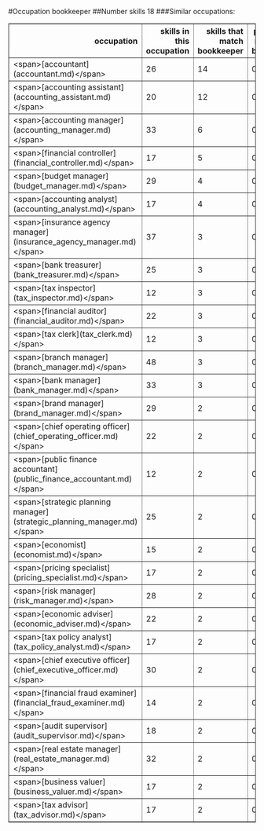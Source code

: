 #Occupation bookkeeper
##Number skills 18
###Similar occupations:
<table border="1" class="dataframe">
  <thead>
    <tr style="text-align: right;">
      <th>occupation</th>
      <th>skills in this occupation</th>
      <th>skills that match bookkeeper</th>
      <th>percentage match with bookkeeper</th>
      <th>skills not in bookkeeper</th>
    </tr>
  </thead>
  <tbody>
    <tr>
      <td>&lt;span&gt;[accountant](accountant.md)&lt;/span&gt;</td>
      <td>26</td>
      <td>14</td>
      <td>0.777778</td>
      <td>12</td>
    </tr>
    <tr>
      <td>&lt;span&gt;[accounting assistant](accounting_assistant.md)&lt;/span&gt;</td>
      <td>20</td>
      <td>12</td>
      <td>0.666667</td>
      <td>8</td>
    </tr>
    <tr>
      <td>&lt;span&gt;[accounting manager](accounting_manager.md)&lt;/span&gt;</td>
      <td>33</td>
      <td>6</td>
      <td>0.333333</td>
      <td>27</td>
    </tr>
    <tr>
      <td>&lt;span&gt;[financial controller](financial_controller.md)&lt;/span&gt;</td>
      <td>17</td>
      <td>5</td>
      <td>0.277778</td>
      <td>12</td>
    </tr>
    <tr>
      <td>&lt;span&gt;[budget manager](budget_manager.md)&lt;/span&gt;</td>
      <td>29</td>
      <td>4</td>
      <td>0.222222</td>
      <td>25</td>
    </tr>
    <tr>
      <td>&lt;span&gt;[accounting analyst](accounting_analyst.md)&lt;/span&gt;</td>
      <td>17</td>
      <td>4</td>
      <td>0.222222</td>
      <td>13</td>
    </tr>
    <tr>
      <td>&lt;span&gt;[insurance agency manager](insurance_agency_manager.md)&lt;/span&gt;</td>
      <td>37</td>
      <td>3</td>
      <td>0.166667</td>
      <td>34</td>
    </tr>
    <tr>
      <td>&lt;span&gt;[bank treasurer](bank_treasurer.md)&lt;/span&gt;</td>
      <td>25</td>
      <td>3</td>
      <td>0.166667</td>
      <td>22</td>
    </tr>
    <tr>
      <td>&lt;span&gt;[tax inspector](tax_inspector.md)&lt;/span&gt;</td>
      <td>12</td>
      <td>3</td>
      <td>0.166667</td>
      <td>9</td>
    </tr>
    <tr>
      <td>&lt;span&gt;[financial auditor](financial_auditor.md)&lt;/span&gt;</td>
      <td>22</td>
      <td>3</td>
      <td>0.166667</td>
      <td>19</td>
    </tr>
    <tr>
      <td>&lt;span&gt;[tax clerk](tax_clerk.md)&lt;/span&gt;</td>
      <td>12</td>
      <td>3</td>
      <td>0.166667</td>
      <td>9</td>
    </tr>
    <tr>
      <td>&lt;span&gt;[branch manager](branch_manager.md)&lt;/span&gt;</td>
      <td>48</td>
      <td>3</td>
      <td>0.166667</td>
      <td>45</td>
    </tr>
    <tr>
      <td>&lt;span&gt;[bank manager](bank_manager.md)&lt;/span&gt;</td>
      <td>33</td>
      <td>3</td>
      <td>0.166667</td>
      <td>30</td>
    </tr>
    <tr>
      <td>&lt;span&gt;[brand manager](brand_manager.md)&lt;/span&gt;</td>
      <td>29</td>
      <td>2</td>
      <td>0.111111</td>
      <td>27</td>
    </tr>
    <tr>
      <td>&lt;span&gt;[chief operating officer](chief_operating_officer.md)&lt;/span&gt;</td>
      <td>22</td>
      <td>2</td>
      <td>0.111111</td>
      <td>20</td>
    </tr>
    <tr>
      <td>&lt;span&gt;[public finance accountant](public_finance_accountant.md)&lt;/span&gt;</td>
      <td>12</td>
      <td>2</td>
      <td>0.111111</td>
      <td>10</td>
    </tr>
    <tr>
      <td>&lt;span&gt;[strategic planning manager](strategic_planning_manager.md)&lt;/span&gt;</td>
      <td>25</td>
      <td>2</td>
      <td>0.111111</td>
      <td>23</td>
    </tr>
    <tr>
      <td>&lt;span&gt;[economist](economist.md)&lt;/span&gt;</td>
      <td>15</td>
      <td>2</td>
      <td>0.111111</td>
      <td>13</td>
    </tr>
    <tr>
      <td>&lt;span&gt;[pricing specialist](pricing_specialist.md)&lt;/span&gt;</td>
      <td>17</td>
      <td>2</td>
      <td>0.111111</td>
      <td>15</td>
    </tr>
    <tr>
      <td>&lt;span&gt;[risk manager](risk_manager.md)&lt;/span&gt;</td>
      <td>28</td>
      <td>2</td>
      <td>0.111111</td>
      <td>26</td>
    </tr>
    <tr>
      <td>&lt;span&gt;[economic adviser](economic_adviser.md)&lt;/span&gt;</td>
      <td>22</td>
      <td>2</td>
      <td>0.111111</td>
      <td>20</td>
    </tr>
    <tr>
      <td>&lt;span&gt;[tax policy analyst](tax_policy_analyst.md)&lt;/span&gt;</td>
      <td>17</td>
      <td>2</td>
      <td>0.111111</td>
      <td>15</td>
    </tr>
    <tr>
      <td>&lt;span&gt;[chief executive officer](chief_executive_officer.md)&lt;/span&gt;</td>
      <td>30</td>
      <td>2</td>
      <td>0.111111</td>
      <td>28</td>
    </tr>
    <tr>
      <td>&lt;span&gt;[financial fraud examiner](financial_fraud_examiner.md)&lt;/span&gt;</td>
      <td>14</td>
      <td>2</td>
      <td>0.111111</td>
      <td>12</td>
    </tr>
    <tr>
      <td>&lt;span&gt;[audit supervisor](audit_supervisor.md)&lt;/span&gt;</td>
      <td>18</td>
      <td>2</td>
      <td>0.111111</td>
      <td>16</td>
    </tr>
    <tr>
      <td>&lt;span&gt;[real estate manager](real_estate_manager.md)&lt;/span&gt;</td>
      <td>32</td>
      <td>2</td>
      <td>0.111111</td>
      <td>30</td>
    </tr>
    <tr>
      <td>&lt;span&gt;[business valuer](business_valuer.md)&lt;/span&gt;</td>
      <td>17</td>
      <td>2</td>
      <td>0.111111</td>
      <td>15</td>
    </tr>
    <tr>
      <td>&lt;span&gt;[tax advisor](tax_advisor.md)&lt;/span&gt;</td>
      <td>17</td>
      <td>2</td>
      <td>0.111111</td>
      <td>15</td>
    </tr>
  </tbody>
</table>
